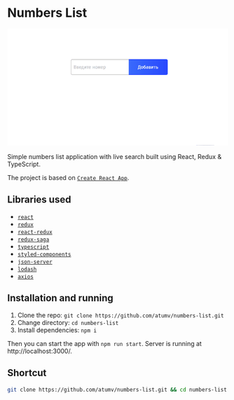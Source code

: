 # Numbers List

![preview](/assets/preview.gif)

Simple numbers list application with live search built using React, Redux & TypeScript.

The project is based on [`Create React App`](https://github.com/facebook/create-react-app).

## Libraries used

- [`react`](https://www.npmjs.com/package/react)
- [`redux`](https://www.npmjs.com/package/redux)
- [`react-redux`](https://www.npmjs.com/package/react-redux)
- [`redux-saga`](https://www.npmjs.com/package/redux-saga)
- [`typescript`](https://www.npmjs.com/package/typescript)
- [`styled-components`](https://www.npmjs.com/package/styled-components)
- [`json-server`](https://www.npmjs.com/package/json-server)
- [`lodash`](https://www.npmjs.com/package/lodash)
- [`axios`](https://www.npmjs.com/package/axios)

## Installation and running

1. Clone the repo: `git clone https://github.com/atumv/numbers-list.git`
2. Change directory: `cd numbers-list`
3. Install dependencies: `npm i`

Then you can start the app with `npm run start`.
Server is running at http://localhost:3000/.

## Shortcut

```sh
git clone https://github.com/atumv/numbers-list.git && cd numbers-list && npm i && npm start
```
